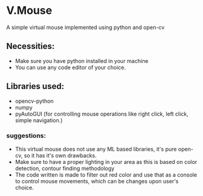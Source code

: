 # V.Mouse
A simple virtual mouse implemented using python and open-cv

## Necessities:
- Make sure you have python installed in your machine
- You can use any code editor of your choice.

## Libraries used:
- opencv-python
- numpy
- pyAutoGUI (for controlling mouse operations like right click, left click, simple navigation.)

### suggestions:
- This virtual mouse does not use any ML based libraries, it's pure open-cv, so it has it's own drawbacks.
- Make sure to have a proper lighting in your area as this is based on color detection, contour finding methodology
- The code written is made to filter out red color and use that as a console to control mouse movements, which can be changes upon user's choice.

